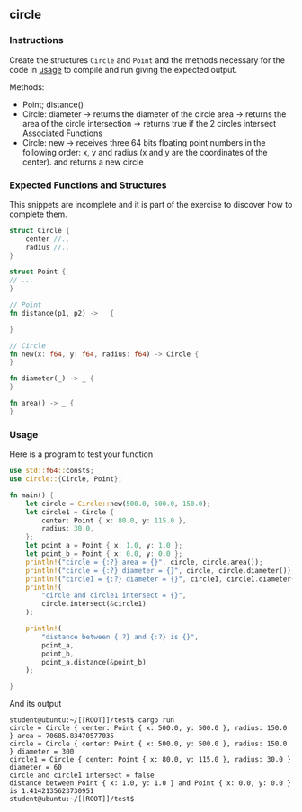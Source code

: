 ## circle

### Instructions

Create the structures `Circle` and `Point` and the methods necessary for the code in [usage](#usage) to compile and run giving the expected output.

Methods:
  - Point;
    distance()
  - Circle:
    diameter -> returns the diameter of the circle
    area -> returns the area of the circle
    intersection -> returns true if the 2 circles intersect
Associated Functions
  - Circle:
    new -> receives three 64 bits floating point numbers in the following
    order: x, y and radius (x and y are the coordinates of the center).
    and returns a new circle
	
	
### Expected Functions and Structures

This snippets are incomplete and it is part of the exercise to discover how to complete them.

```rust
struct Circle {
	center //..
	radius //..
}

struct Point {
// ...	
}

// Point
fn distance(p1, p2) -> _ {

}

// Circle
fn new(x: f64, y: f64, radius: f64) -> Circle {
}

fn diameter(_) -> _ {
}

fn area() -> _ {
}
```

### Usage

Here is a program to test your function

```rust
use std::f64::consts;
use circle::{Circle, Point};

fn main() {
	let circle = Circle::new(500.0, 500.0, 150.0);
	let circle1 = Circle {
		center: Point { x: 80.0, y: 115.0 },
		radius: 30.0,
	};
	let point_a = Point { x: 1.0, y: 1.0 };
	let point_b = Point { x: 0.0, y: 0.0 };
	println!("circle = {:?} area = {}", circle, circle.area());
	println!("circle = {:?} diameter = {}", circle, circle.diameter());
	println!("circle1 = {:?} diameter = {}", circle1, circle1.diameter());
	println!(
		"circle and circle1 intersect = {}",
		circle.intersect(&circle1)
	);

	println!(
		"distance between {:?} and {:?} is {}",
		point_a,
		point_b,
		point_a.distance(&point_b)
	);

}
```

And its output

```console
student@ubuntu:~/[[ROOT]]/test$ cargo run
circle = Circle { center: Point { x: 500.0, y: 500.0 }, radius: 150.0 } area = 70685.83470577035
circle = Circle { center: Point { x: 500.0, y: 500.0 }, radius: 150.0 } diameter = 300
circle1 = Circle { center: Point { x: 80.0, y: 115.0 }, radius: 30.0 } diameter = 60
circle and circle1 intersect = false
distance between Point { x: 1.0, y: 1.0 } and Point { x: 0.0, y: 0.0 } is 1.4142135623730951
student@ubuntu:~/[[ROOT]]/test$
```
